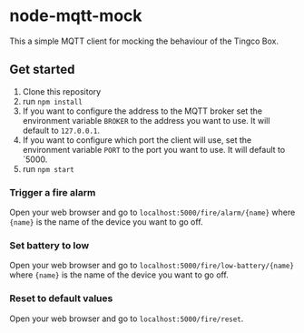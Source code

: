 # node-mqtt-mock
This a simple MQTT client for mocking the behaviour of the Tingco Box.



## Get started
1. Clone this repository
2. run `npm install`
3. If you want to configure the address to the MQTT broker set the environment variable `BROKER` to the address you want to use. It will default to `127.0.0.1`.
4. If you want to configure which port the client will use, set the environment variable `PORT` to the port you want to use. It will default to `5000.
5. run `npm start`


### Trigger a fire alarm
Open your web browser and go to `localhost:5000/fire/alarm/{name}` where `{name}` is the name of the device you want to go off.

### Set battery to low
Open your web browser and go to `localhost:5000/fire/low-battery/{name}` where `{name}` is the name of the device you want to go off.

### Reset to default values
Open your web browser and go to `localhost:5000/fire/reset`.
